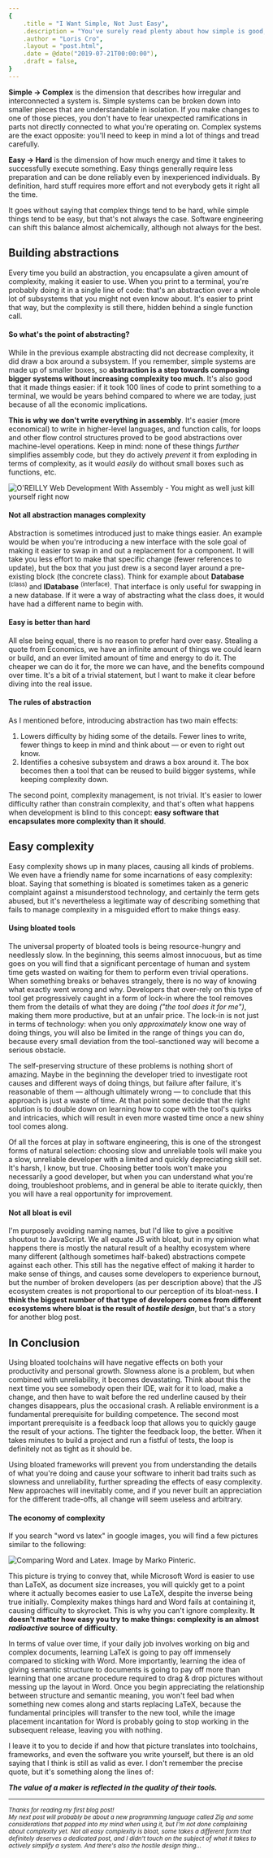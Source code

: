 ```yaml
---
{
    .title = "I Want Simple, Not Just Easy",
    .description = "You've surely read plenty about how simple is good, but what's wrong with easy?",
    .author = "Loris Cro",
    .layout = "post.html",
    .date = @date("2019-07-21T00:00:00"),
    .draft = false,
}
---
```

<span style="text-align:left; display:inline-block;"><b>Simple → Complex</b></span> is the dimension that describes how irregular and interconnected a system is. Simple systems can be broken down into smaller pieces that are understandable in isolation. If you make changes to one of those pieces, you don't have to fear unexpected ramifications in parts not directly connected to what you're operating on. Complex systems are the exact opposite: you'll need to keep in mind a lot of things and tread carefully.

<span style="text-align:left; display:inline-block;"><b>Easy → Hard</b></span> is the dimension of how much energy and time it takes to successfully execute something. Easy things generally require less preparation and can be done reliably even by inexperienced individuals. By definition, hard stuff requires more effort and not everybody gets it right all the time.

It goes without saying that complex things tend to be hard, while simple things tend to be easy, but that's not always the case. Software engineering can shift this balance almost alchemically, although not always for the best.

## Building abstractions

Every time you build an abstraction, you encapsulate a given amount of complexity, making it easier to use. When you print to a terminal, you're probably doing it in a single line of code: that's an abstraction over a whole lot of subsystems that you might not even know about. It's easier to print that way, but the complexity is still there, hidden behind a single function call.

#### So what's the point of abstracting?

While in the previous example abstracting did not decrease complexity, it did draw a box around a subsystem. If you remember, simple systems are made up of smaller boxes, so **abstraction is a step towards composing bigger systems without increasing complexity too much**. It's also good that it made things easier: if it took 100 lines of code to print something to a terminal, we would be years behind compared to where we are today, just because of all the economic implications.

**This is why we don't write everything in assembly**. It's easier (more economical) to write in higher-level languages, and function calls, for loops and other flow control structures proved to be good abstractions over machine-level operations. Keep in mind: none of these things *further* simplifies assembly code, but they do actively *prevent* it from exploding in terms of complexity, as it would *easily* do without small boxes such as functions, etc.

![O'REILLY Web Development With Assembly - You might as well just kill yourself right now](webassembly.png "This joke lost some of its punch in the wake of WebAssembly")

#### Not all abstraction manages complexity

Abstraction is sometimes introduced just to make things easier. An example would be when you're introducing a new interface with the sole goal of making it easier to swap in and out a replacement for a component. It will take you less effort to make that specific change (fewer references to update), but the box that you just drew is a second layer around a pre-existing block (the concrete class). Think for example about  **Database** <sup>(class)</sup> and **IDatabase** <sup>(interface)</sup>. That interface is only useful for swapping in a new database. If it were a way of abstracting what the class does, it would have had a different name to begin with. 

#### Easy is better than hard

All else being equal, there is no reason to prefer hard over easy. Stealing a quote from Economics, we have an infinite amount of things we could learn or build, and an ever limited amount of time and energy to do it. The cheaper we can do it for, the more we can have, and the benefits compound over time. It's a bit of a trivial statement, but I want to make it clear before diving into the real issue.

#### The rules of abstraction

As I mentioned before, introducing abstraction has two main effects:

1. Lowers difficulty by hiding some of the details. Fewer lines to write, fewer things to keep in mind and think about — or even to right out know.
2. Identifies a cohesive subsystem and draws a box around it. The box becomes then a tool that can be reused to build bigger systems, while keeping complexity down.

The second point, complexity management, is not trivial. It's easier to lower difficulty rather than constrain complexity, and that's often what happens when development is blind to this concept: **easy software that encapsulates more complexity than it should**.

## Easy complexity

Easy complexity shows up in many places, causing all kinds of problems. We even have a friendly name for some incarnations of easy complexity: bloat. Saying that something is bloated is sometimes taken as a generic complaint against a misunderstood technology, and certainly the term gets abused, but it's nevertheless a legitimate way of describing something that fails to manage complexity in a misguided effort to make things easy.

#### Using bloated tools

The universal property of bloated tools is being resource-hungry and needlessly slow. In the beginning, this seems almost innocuous, but as time goes on you will find that a significant percentage of human and system time gets wasted on waiting for them to perform even trivial operations. When something breaks or behaves strangely, there is no way of knowing what exactly went wrong and why. Developers that over-rely on this type of tool get progressively caught in a form of lock-in where the tool removes them from the details of what they are doing *("the tool does it for me")*, making them more productive, but at an unfair price. The lock-in is not just in terms of technology: when you only *approximately* know one way of doing things, you will also be limited in the range of things you can do, because every small deviation from the tool-sanctioned way will become a serious obstacle. 

The self-preserving structure of these problems is nothing short of amazing. Maybe in the beginning the developer tried to investigate root causes and different ways of doing things, but failure after failure, it's reasonable of them — although ultimately wrong — to conclude that this approach is just a waste of time. At that point some decide that the right solution is to double down on learning how to cope with the tool's quirks and intricacies, which will result in even more wasted time once a new shiny tool comes along.

Of all the forces at play in software engineering, this is one of the strongest forms of natural selection: choosing slow and unreliable tools will make you a slow, unreliable developer with a limited and quickly depreciating skill set. It's harsh, I know, but true. Choosing better tools won't make you necessarily a good developer, but when you can understand what you're doing, troubleshoot problems, and in general be able to iterate quickly, then you will have a real opportunity for improvement.

#### Not all bloat is evil

I'm purposely avoiding naming names, but I'd like to give a positive shoutout to JavaScript. We all equate JS with bloat, but in my opinion what happens there is mostly the natural result of a healthy ecosystem where many different (although sometimes half-baked) abstractions compete against each other. This still has the negative effect of making it harder to make sense of things, and causes some developers to experience burnout, but the number of broken developers (as per description above) that the JS ecosystem creates is not proportional to our perception of its bloat-ness. **I think the biggest number of that type of developers comes from different ecosystems where bloat is the result of *hostile design***, but that's a story for another blog post.

## In Conclusion

Using bloated toolchains will have negative effects on both your productivity and personal growth. Slowness alone is a problem, but when combined with unreliability, it becomes devastating. Think about this the next time you see somebody open their IDE, wait for it to load, make a change, and then have to wait before the red underline caused by their changes disappears, plus the occasional crash. A reliable environment is a fundamental prerequisite for building competence.   The second most important prerequisite is a feedback loop that allows you to quickly gauge the result of your actions. The tighter the feedback loop, the better. When it takes minutes to build a project and run a fistful of tests, the loop is definitely not as tight as it should be.

Using bloated frameworks will prevent you from understanding the details of what you're doing and cause your software to inherit bad traits such as slowness and unreliability, further spreading the effects of easy complexity. New approaches will inevitably come, and if you never built an appreciation for the different trade-offs, all change will seem useless and arbitrary. 

#### The economy of complexity

If you search "word vs latex" in google images, you will find a few pictures similar to the following:

![Comparing Word and Latex. Image by Marko Pinteric.](miktex.png)

This picture is trying to convey that, while Microsoft Word is easier to use than LaTeX, as document size increases, you will quickly get to a point where it actually becomes easier to use LaTeX, despite the inverse being true initially. Complexity makes things hard and Word fails at containing it, causing difficulty to skyrocket. This is why you can't ignore complexity. **It doesn't matter how easy you try to make things: complexity is an almost *radioactive* source of difficulty**.

In terms of value over time, if your daily job involves working on big and complex documents, learning LaTeX is going to pay off immensely compared to sticking with Word. More importantly, learning the idea of giving semantic structure to documents is going to pay off more than learning that one arcane procedure required to drag & drop pictures without messing up the layout in Word. Once you begin appreciating the relationship between structure and semantic meaning, you won't feel bad when something new comes along and starts replacing LaTeX, because the fundamental principles will transfer to the new tool, while the image placement incantation for Word is probably going to stop working in the subsequent release, leaving  you with nothing.

I leave it to you to decide if and how that picture translates into toolchains, frameworks, and even the software you write yourself, but there is an old saying that I think is still as valid as ever. I don't remember the precise quote, but it's something along the lines of:

***The value of a maker is reflected in the quality of their tools.***

---

<small>*Thanks for reading my first blog post!  
My next post will probably be about a new programming language called Zig and some considerations that popped into my mind when using it, but I'm not done complaining about complexity yet. Not all easy complexity is bloat, some takes a different form that definitely deserves a dedicated post, and I didn't touch on the subject of what it takes to actively simplify a system. And there's also the hostile design thing…* </small>









